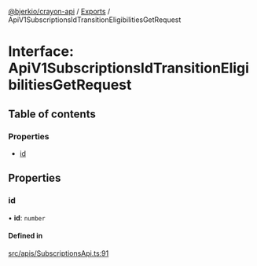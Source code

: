 [@bjerkio/crayon-api](../README.md) / [Exports](../modules.md) / ApiV1SubscriptionsIdTransitionEligibilitiesGetRequest

# Interface: ApiV1SubscriptionsIdTransitionEligibilitiesGetRequest

## Table of contents

### Properties

- [id](ApiV1SubscriptionsIdTransitionEligibilitiesGetRequest.md#id)

## Properties

### id

• **id**: `number`

#### Defined in

[src/apis/SubscriptionsApi.ts:91](https://github.com/bjerkio/crayon-api-js/blob/22cd66d/src/apis/SubscriptionsApi.ts#L91)
